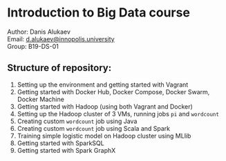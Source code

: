 # Introduction to Big Data course
Author: Danis Alukaev \
Email: d.alukaev@innopolis.university \
Group: B19-DS-01 

## Structure of repository:

1. Setting up the environment and getting started with Vagrant 
2. Getting started with Docker Hub, Docker Compose, Docker Swarm, Docker Machine 
3. Getting started with Hadoop (using both Vagrant and Docker) 
4. Setting up the Hadoop cluster of 3 VMs, running jobs `pi` and `wordcount` 
5. Creating custom `wordcount` job using Java 
6. Creating custom `wordcount` job using Scala and Spark 
7. Training simple logistic model on Hadoop cluster using MLlib 
8. Getting started with SparkSQL 
9. Getting started with Spark GraphX
